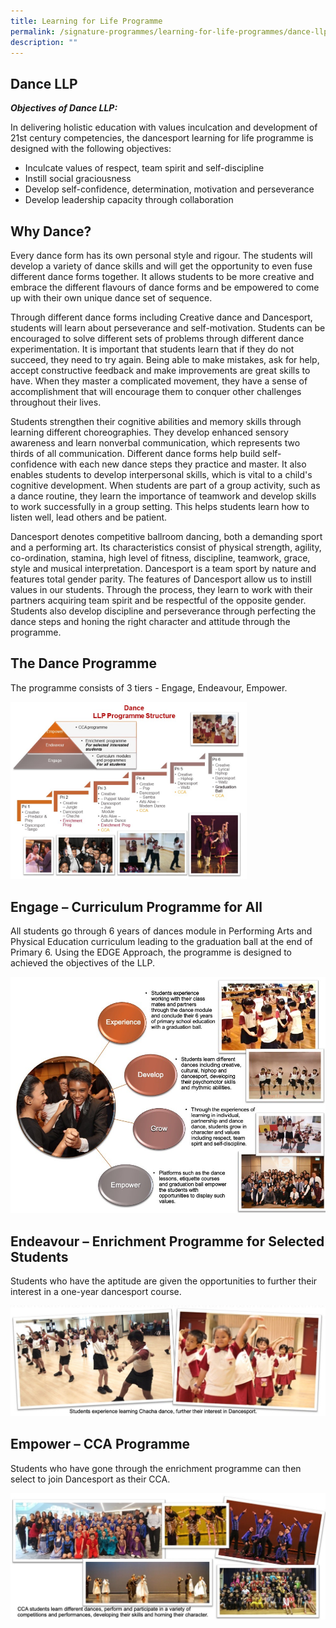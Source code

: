 ```yaml
---
title: Learning for Life Programme
permalink: /signature-programmes/learning-for-life-programmes/dance-llp/
description: ""
---
```

## Dance LLP

_**Objectives of Dance LLP:**_

In delivering holistic education with values inculcation and development of 21st century competencies, the dancesport learning for life programme is designed with the following objectives:

*   Inculcate values of respect, team spirit and self-discipline
*   Instill social graciousness
*   Develop self-confidence, determination, motivation and perseverance
*   Develop leadership capacity through collaboration

## Why Dance?

Every dance form has its own personal style and rigour. The students will develop a variety of dance skills and will get the opportunity to even fuse different dance forms together. It allows students to be more creative and embrace the different flavours of dance forms and be empowered to come up with their own unique dance set of sequence.

Through different dance forms including Creative dance and Dancesport, students will learn about perseverance and self-motivation. Students can be encouraged to solve different sets of problems through different dance experimentation. It is important that students learn that if they do not succeed, they need to try again. Being able to make mistakes, ask for help, accept constructive feedback and make improvements are great skills to have. When they master a complicated movement, they have a sense of accomplishment that will encourage them to conquer other challenges throughout their lives.

Students strengthen their cognitive abilities and memory skills through learning different choreographies. They develop enhanced sensory awareness and learn nonverbal communication, which represents two thirds of all communication. Different dance forms help build self-confidence with each new dance steps they practice and master. It also enables students to develop interpersonal skills, which is vital to a child's cognitive development. When students are part of a group activity, such as a dance routine, they learn the importance of teamwork and develop skills to work successfully in a group setting. This helps students learn how to listen well, lead others and be patient.

Dancesport denotes competitive ballroom dancing, both a demanding sport and a performing art. Its characteristics consist of physical strength, agility, co-ordination, stamina, high level of fitness, discipline, teamwork, grace, style and musical interpretation. Dancesport is a team sport by nature and features total gender parity. The features of Dancesport allow us to instill values in our students. Through the process, they learn to work with their partners acquiring team spirit and be respectful of the opposite gender. Students also develop discipline and perseverance through perfecting the dance steps and honing the right character and attitude through the programme.

## The Dance Programme  

The programme consists of 3 tiers - Engage, Endeavour, Empower.

<img src="/images/ds1.jpeg" style="width:75%">

## Engage – Curriculum Programme for All

All students go through 6 years of dances module in Performing Arts and Physical Education curriculum leading to the graduation ball at the end of Primary 6. Using the EDGE Approach, the programme is designed to achieved the objectives of the LLP.

![](/images/ds2.jpeg)

## Endeavour – Enrichment Programme for Selected Students  

Students who have the aptitude are given the opportunities to further their interest in a one-year dancesport course.

![](/images/DS3.jpeg)

## Empower – CCA Programme

Students who have gone through the enrichment programme can then select to join Dancesport as their CCA.

![](/images/ds4.jpeg)